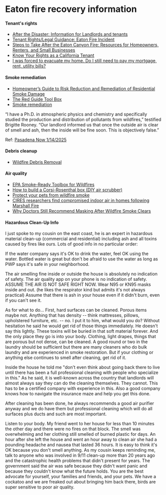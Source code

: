 # Eaton fire recovery information

#### Tenant's rights
* [After the Disaster: Information for Landlords and tenants](https://dcba.lacounty.gov/after-the-disaster-information-for-landlords-and-tenants/)
* [Tenant Rights/Legal Guidance: Eaton Fire Incident](https://docs.google.com/document/d/1n55FPsHRZcoHX8egTe63yAGN3-A26QRYw3rUVImmGhw/edit?usp=sharing)
* [Steps to Take After the Eaton Canyon Fire: Resources for Homeowners, Renters, and Small Businesses](https://www.recoveryaltadena.com/actionstotake)
* [Know Your Rights as a California Tenant](https://oag.ca.gov/system/files/media/Know-Your-Rights-Habitability-English.pdf)
* [I was forced to evacuate my home. Do I still need to pay my mortgage, rent, utility bills?](https://www.latimes.com/business/story/2025-01-14/wildfire-loss-utilities-mortgage-rent#:~:text=California's%20anti%2Dprice%2Dgouging%20law,existing%20tenants%20and%20new%20leases)

#### Smoke remediation
* [Homeowner’s Guide to Risk Reduction and Remediation of Residential Smoke Damage](https://www.fema.gov/sites/default/files/documents/fema_marshall-fire-mat-homeowners-guide-risk-reduction-remediation-residential-smoke-damage.pdf)
* [The Red Guide Tool Box](https://theredguidetorecovery.com/free-preparedness-recovery-tools/)
* [Smoke remediation](https://chicora.org/fire.html)

“I have a Ph.D. in atmospheric physics and chemistry and specifically studied 
the production and distribution of pollutants from wildfires,” testified 
Brigitte Rooney. “Our landlord informed us that once the outside air is clear 
of smell and ash, then the inside will be fine soon. This is objectively 
false.”

Ref: [Pasadena Now 1/14/2025](https://pasadenanow.com/main/emergency-housing-crisis-grips-pasadena-as-wildfire-displaces-thousands)

#### Debris cleanup
* [Wildfire Debris Removal](https://www.recoveryaltadena.com/debrisremoval)

#### Air quality
* [EPA Smoke-Ready Toolbox for Wildfires](https://www.epa.gov/air-research/smoke-ready-toolbox-wildfires)
* [How to build a Corsi-Rosenthal box (DIY air scrubber)](https://corsirosenthalfoundation.org/resources/how-to-build-a-corsi-rosenthal-box-usa/)
* [Protect your pets from wildfire smoke](https://www.airnow.gov/publications/wildfire-guide-factsheets/wildfire-smoke-protect-your-pets/)
* [CIRES researchers find compromised indoor air in homes following Marshall Fire](https://cires.colorado.edu/news/cires-researchers-find-compromised-indoor-air-home-following-marshall-fire?fbclid=IwZXh0bgNhZW0CMTEAAR2ezoKFYlwtfEir1FoLo0flA22aIvHvK1OT_AD5gfv8gBcBk-3N19v5T_U_aem_dtcONLzoUUVbib1tz8vWIQ)
* [Why Doctors Still Recommend Masking After Wildfire Smoke Clears](https://www.nytimes.com/wirecutter/reviews/masking-after-wildfires/)
#### Hazardous Clean-Up Info
I just spoke to my cousin on the east coast, he is an expert in hazardous material clean-up (commercial and residential) including ash and all toxins caused by fires like ours. Lots of good info in no particular order:  

If the water company says it's OK to drink the water, feel OK using the water. Bottled water is great but don't be afraid to use the water as long as PWP says it's safe in your neighborhood. 

The air smelling fine inside or outside the house is absolutely no indication of safety. The air quality app on your phone is no indication of safety. ASSUME THE AIR IS NOT SAFE RIGHT NOW. Wear N95 or KN95 masks inside and out. (he likes the respirator kind but admits it's not always practical) Assume that there is ash in your house even if it didn't burn, even if you can't see it. 

As for what to do... First, hard surfaces can be cleaned. Porous items maybe not. Anything that has density -- think mattresses, pillows, upholstered furniture, etc. -- no. I put it to him, what would you do? Without hesitation he said he would get rid of those things immediately. He doesn't say this lightly.  These toxins will be buried in that soft material forever. And the only place they go is into your body. Clothing, light drapes, things that are porous but not dense, can be cleaned. A good round or two in the laundry should be sufficient but there are many cleaners who do bulk laundry and are experienced in smoke restoration. But if your clothing or anything else continues to smell after cleaning, get rid of it. 

Inside the house he told me "don't even think about going back there to live until there has been a full professional cleaning with people who specialize in this." As he said, it is well-known across the country that landlords will almost always say they can do the cleaning themselves. They cannot. This has to be a certified company with experience in this. Also a good company knows how to navigate the insurance maze and help you get this done. 

After cleaning has been done, he always recommends a good air purifier anyway and we do have them but professional cleaning which will do all surfaces plus ducts and such are most important. 

Listen to your body. My friend went to her house for less than 10 minutes the other day and there were no fires on that block. The smell was overwhelming and her clothing still smelled of burned plastic for days. An hour after she left the house and went an hour away to clean air she had a pounding headache and nausea that lasted 36 hours. It is easy to think it's OK because you don't smell anything. As my cousin keeps reminding me, talk to anyone who was involved in 9/11 clean-up more than 20 years ago and the catastrophic health problems that didn't present for years. The government said the air was safe because they didn't want panic and because they couldn't know what the future holds. You are the best advocate for yourself, your families and friends, and your pets. We have a cockatoo and we are freaked out about bringing him back there, birds are super sensitive to poor air quality.
